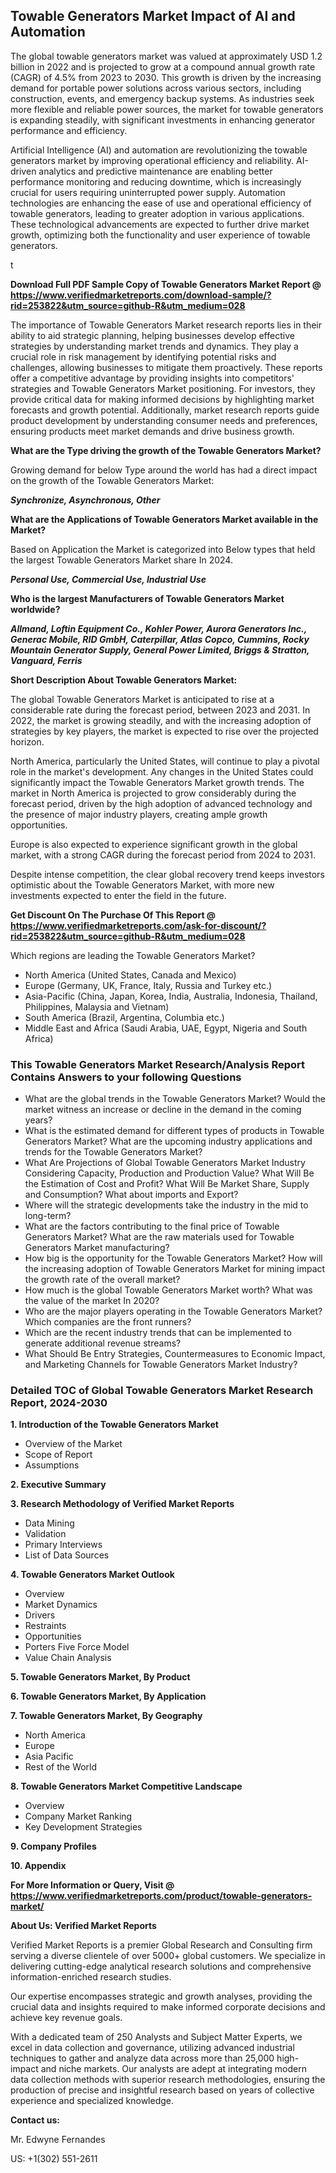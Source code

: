 <h2>Towable Generators Market Impact of AI and Automation</h2><p>The global towable generators market was valued at approximately USD 1.2 billion in 2022 and is projected to grow at a compound annual growth rate (CAGR) of 4.5% from 2023 to 2030. This growth is driven by the increasing demand for portable power solutions across various sectors, including construction, events, and emergency backup systems. As industries seek more flexible and reliable power sources, the market for towable generators is expanding steadily, with significant investments in enhancing generator performance and efficiency.</p><p>Artificial Intelligence (AI) and automation are revolutionizing the towable generators market by improving operational efficiency and reliability. AI-driven analytics and predictive maintenance are enabling better performance monitoring and reducing downtime, which is increasingly crucial for users requiring uninterrupted power supply. Automation technologies are enhancing the ease of use and operational efficiency of towable generators, leading to greater adoption in various applications. These technological advancements are expected to further drive market growth, optimizing both the functionality and user experience of towable generators.</p>t</p><p id="" class=""><strong>Download Full PDF Sample Copy of Towable Generators Market Report @ <a href="https://www.verifiedmarketreports.com/download-sample/?rid=253822&utm_source=github-R&utm_medium=028" target="_blank">https://www.verifiedmarketreports.com/download-sample/?rid=253822&utm_source=github-R&utm_medium=028</a></strong></p><p>The importance of&nbsp;Towable Generators Market research reports lies in their ability to aid strategic planning, helping businesses develop effective strategies by understanding market trends and dynamics. They play a crucial role in risk management by identifying potential risks and challenges, allowing businesses to mitigate them proactively. These reports offer a competitive advantage by providing insights into competitors' strategies and Towable Generators Market positioning. For investors, they provide critical data for making informed decisions by highlighting market forecasts and growth potential. Additionally, market research reports guide product development by understanding consumer needs and preferences, ensuring products meet market demands and drive business growth.</p><p><strong>What are the&nbsp;Type driving the growth of the Towable Generators Market?</strong></p><p id="" class="">Growing demand for below Type around the world has had a direct impact on the growth of the Towable Generators Market:</p><em><strong>Synchronize, Asynchronous, Other</strong></em></p><strong>What are the&nbsp;Applications&nbsp;of Towable Generators Market available in the Market?</strong></p><p id="" class="">Based on Application the Market is categorized into Below types that held the largest Towable Generators Market share In 2024.</p><em><strong>Personal Use, Commercial Use, Industrial Use</strong></em></p><strong>Who is the largest Manufacturers of Towable Generators Market worldwide?</strong></p><p><em><strong>Allmand, Loftin Equipment Co., Kohler Power, Aurora Generators Inc., Generac Mobile, RID GmbH, Caterpillar, Atlas Copco, Cummins, Rocky Mountain Generator Supply, General Power Limited, Briggs & Stratton, Vanguard, Ferris</strong></em></p><p id="" class=""><strong>Short Description About Towable Generators Market:</strong></p><p>The global Towable Generators Market is anticipated to rise at a considerable rate during the forecast period, between 2023 and 2031. In 2022, the market is growing steadily, and with the increasing adoption of strategies by key players, the market is expected to rise over the projected horizon.</p><p>North America, particularly the United States, will continue to play a pivotal role in the market's development. Any changes in the United States could significantly impact the Towable Generators Market growth trends. The market in North America is projected to grow considerably during the forecast period, driven by the high adoption of advanced technology and the presence of major industry players, creating ample growth opportunities.</p><p>Europe is also expected to experience significant growth in the global market, with a strong CAGR during the forecast period from 2024 to 2031.</p><p>Despite intense competition, the clear global recovery trend keeps investors optimistic about the Towable Generators Market, with more new investments expected to enter the field in the future.</p><p id="" class=""><strong>Get Discount On The Purchase Of This Report @ <a href="https://www.verifiedmarketreports.com/ask-for-discount/?rid=253822&utm_source=github-R&utm_medium=028" target="_blank">https://www.verifiedmarketreports.com/ask-for-discount/?rid=253822&utm_source=github-R&utm_medium=028</a></strong></p>Which regions are leading the Towable Generators Market?</p><ul><li>North America (United States, Canada and Mexico)</li><li>Europe (Germany, UK, France, Italy, Russia and Turkey etc.)</li><li>Asia-Pacific (China, Japan, Korea, India, Australia, Indonesia, Thailand, Philippines, Malaysia and Vietnam)</li><li>South America (Brazil, Argentina, Columbia etc.)</li><li>Middle East and Africa (Saudi Arabia, UAE, Egypt, Nigeria and South Africa)</li></ul><h3 id="" class="">This Towable Generators Market Research/Analysis Report Contains Answers to your following Questions</h3><ul><li>What are the global trends in the Towable Generators Market? Would the market witness an increase or decline in the demand in the coming years?</li><li>What is the estimated demand for different types of products in Towable Generators Market? What are the upcoming industry applications and trends for the Towable Generators Market?</li><li>What Are Projections of Global Towable Generators Market Industry Considering Capacity, Production and Production Value? What Will Be the Estimation of Cost and Profit? What Will Be Market Share, Supply and Consumption? What about imports and Export?</li><li>Where will the strategic developments take the industry in the mid to long-term?</li><li>What are the factors contributing to the final price of Towable Generators Market? What are the raw materials used for Towable Generators Market manufacturing?</li><li>How big is the opportunity for the Towable Generators Market? How will the increasing adoption of Towable Generators Market for mining impact the growth rate of the overall market?</li><li>How much is the global Towable Generators Market worth? What was the value of the market In 2020?</li><li>Who are the major players operating in the Towable Generators Market? Which companies are the front runners?</li><li>Which are the recent industry trends that can be implemented to generate additional revenue streams?</li><li>What Should Be Entry Strategies, Countermeasures to Economic Impact, and Marketing Channels for Towable Generators Market Industry?</li></ul><h3 id="" class="">Detailed TOC of Global Towable Generators Market Research Report, 2024-2030</h3><p id="" class=""><strong>1. Introduction of the Towable Generators Market</strong></p><ul><li>Overview of the Market</li><li>Scope of Report</li><li>Assumptions</li></ul><p id="" class=""><strong>2. Executive Summary</strong></p><p id="" class=""><strong>3. Research Methodology of Verified Market Reports</strong></p><ul><li>Data Mining</li><li>Validation</li><li>Primary Interviews</li><li>List of Data Sources</li></ul><p id="" class=""><strong>4. Towable Generators Market Outlook</strong></p><ul><li>Overview</li><li>Market Dynamics</li><li>Drivers</li><li>Restraints</li><li>Opportunities</li><li>Porters Five Force Model</li><li>Value Chain Analysis</li></ul><p id="" class=""><strong>5. Towable Generators Market, By Product</strong></p><p id="" class=""><strong>6. Towable Generators Market, By Application</strong></p><p id="" class=""><strong>7. Towable Generators Market, By Geography</strong></p><ul><li>North America</li><li>Europe</li><li>Asia Pacific</li><li>Rest of the World</li></ul><p id="" class=""><strong>8. Towable Generators Market Competitive Landscape</strong></p><ul><li>Overview</li><li>Company Market Ranking</li><li>Key Development Strategies</li></ul><p id="" class=""><strong>9. Company Profiles</strong></p><p id="" class=""><strong>10. Appendix</strong></p><p id="" class=""><strong>For More Information or Query, Visit @ <a href="https://www.verifiedmarketreports.com/product/towable-generators-market/" target="_blank">https://www.verifiedmarketreports.com/product/towable-generators-market/</a></strong></p><p id="" class=""><strong>About Us: Verified Market Reports</strong></p><p id="" class="">Verified Market Reports is a premier Global Research and Consulting firm serving a diverse clientele of over 5000+ global customers. We specialize in delivering cutting-edge analytical research solutions and comprehensive information-enriched research studies.</p><p id="" class="">Our expertise encompasses strategic and growth analyses, providing the crucial data and insights required to make informed corporate decisions and achieve key revenue goals.</p><p id="" class="">With a dedicated team of 250 Analysts and Subject Matter Experts, we excel in data collection and governance, utilizing advanced industrial techniques to gather and analyze data across more than 25,000 high-impact and niche markets. Our analysts are adept at integrating modern data collection methods with superior research methodologies, ensuring the production of precise and insightful research based on years of collective experience and specialized knowledge.</p><p id="" class=""><strong>Contact us:</strong></p><p id="" class="">Mr. Edwyne Fernandes</p><p id="" class="">US: +1(302) 551-2611</p>